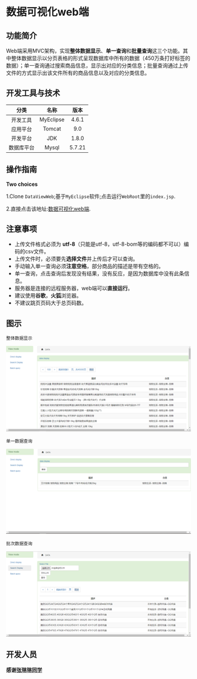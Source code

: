 # 数据可视化web端

## 功能简介

Web端采用MVC架构，实现**整体数据显示**、**单一查询**和**批量查询**这三个功能。其中整体数据显示以分页表格的形式呈现数据库中所有的数据（450万条打好标签的数据）；单一查询通过搜索商品信息，显示出对应的分类信息；批量查询通过上传文件的方式显示出该文件所有的商品信息以及对应的分类信息。

## 开发工具与技术

|   分类  | 名称 |   版本   |
| :-----: | :----: | :-----: |
| 开发工具 | MyEclipse |   4.6.1   |
| 应用平台 | Tomcat |   9.0   |
| 开发平台 | JDK |   1.8.0   |
| 数据库平台 | Mysql |   5.7.21   |


## 操作指南

**Two choices**   

1.Clone `DataViewWeb`;基于`MyEclipse`软件;点击运行`WebRoot`里的`index.jsp`.  
  
2.直接点击该地址:[数据可视化web端](http://bestdoublelin.com:8080/fuwu/showdata).

## 注意事项

* 上传文件格式必须为 **utf-8**（只能是utf-8，utf-8-bom等的编码都不可以）编码的csv文件。
* 上传文件时，必须要先**选择文件**并上传后才可以查询。
* 手动输入单一查询必须**注意空格**，部分商品的描述是带有空格的。
* 单一查询，点击查询后发现没有结果，没有反应，是因为数据库中没有此条信息。
* 服务器是连接的远程服务器，web端可以**直接运行**。
* 建议使用**谷歌**，**火狐**浏览器。
* 不建议跳页页码大于总页码数。

## 图示

    整体数据显示
![](https://github.com/Cynicicm/Service-outsourcing/blob/master/DataViewWeb/Image/%E6%95%B4%E4%BD%93%E6%95%B0%E6%8D%AE%E6%98%BE%E7%A4%BA.png)  


    单一数据查询
![](https://github.com/Cynicicm/Service-outsourcing/blob/master/DataViewWeb/Image/%E5%8D%95%E4%B8%80%E6%95%B0%E6%8D%AE%E6%9F%A5%E8%AF%A2.png)  


    批次数据查询
![](https://github.com/Cynicicm/Service-outsourcing/blob/master/DataViewWeb/Image/%E6%89%B9%E6%AC%A1%E6%95%B0%E6%8D%AE%E6%9F%A5%E8%AF%A2.png)  

## 开发人员  

**感谢[张琳琳同学](https://github.com/bestdoubleLin)**
